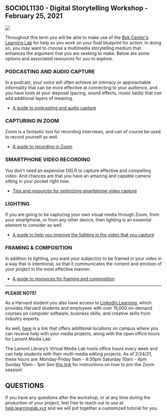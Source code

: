 ## SOCIOL1130 - Digital Storytelling Workshop - February 25, 2021

![](https://files.slack.com/files-pri/T0HTW3H0V-F01PDKUP7A8/20180308_003_soc130_broll_5da_055_13210612.png?pub_secret=fead2ecb63)

Throughout this term you will be able to make use of the [Bok Center's Learning Lab](https://bokcenter.harvard.edu/learning-lab) for help as you work on your final blueprint for action. In doing so, you may want to choose a multimedia storytelling medium that enhances the argument that you are seeking to make. Below are some options and associated resources for you to explore.

### PODCASTING AND AUDIO CAPTURE

In a podcast, your voice will often achieve an intimacy or approachable informality that can be more effective at connecting to your audience, and you have tools at your disposal (pacing, sound effects, music beds) that can add additional layers of meaning.

* [A guide to podcasting and audio capture](http://resources.learninglab.xyz/simple/projects/SOCIOL1130/Podcasting)



### CAPTURING IN ZOOM

Zoom is a fantastic tool for recording interviews, and can of course be used to record yourself as well.

* [A guide to recording in Zoom](http://resources.learninglab.xyz/simple/projects/SOCIOL1130/recording-in-Zoom)

### SMARTPHONE VIDEO RECORDING

You don't need an expensive DSLR to capture effective and compelling video. And chances are that you have an amazing and capable camera sitting in your pocket right now.

* [Tips and resources for optimizing smartphone video capture](http://resources.learninglab.xyz/simple/projects/SOCIOL1130/Smartphone-Video)

### LIGHTING

If you are going to be capturing your own visual media through Zoom, from your smartphone, or from any other device, then lighting is an essential element to consider as well.

* [A guide to help you improve the lighting in the video that you capture](http://resources.learninglab.xyz/simple/projects/SOCIOL1130/Lighting)

### FRAMING & COMPOSITION

In addition to lighting, you want your subject(s) to be framed in your video in a way that is intentional, so that it communicates the content and emotion of your project in the most effective manner.

* [A guide to resources for framing and composition](http://resources.learninglab.xyz/simple/projects/SOCIOL1130/Framing-Composition)
___

**PLEASE NOTE!**

As a Harvard student you also have access to [LinkedIn Learning](https://linkedinlearning.harvard.edu/), which provides Harvard students and employees with over 15,000 on-demand courses on computer software, business skills, and creative skills from industry experts.

As well, [here](https://sites.google.com/g.harvard.edu/mediaresources/home) is a link that offers additional locations on campus where you can receive help with your media projects, along with the open office hours for Lamont Media Lab:

The Lamont Library’s Virtual Media Lab hosts office hours every week and can help students with their multi-media editing projects. As of 2/24/21, these hours are:
Monday-Friday 9am - 4:30pm
Saturday 10am - 4pm
Sunday 10am - 1pm
See [this link](https://docs.google.com/document/d/e/2PACX-1vSIjnbTxgMgXrl6_B7JOqv_p2abGoQNRa6ZOAxnxEz4bV3Gx0kUPXYgi-IZ2tZt2JdUmq1b7BONw0wP/pub) for instructions on how to join the Zoom session!

## QUESTIONS
If you have any questions after the workshop, or at any time during the production of your project, feel free to reach out to use at [help.learninglab.xyz](http://help.learninglab.xyz) and we will put together a customized tutorial for you.
